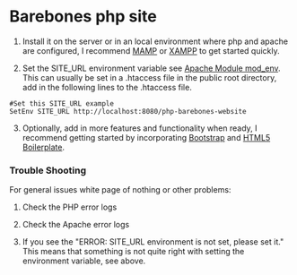 # Barebones php site

1. Install it on the server or in an local environment where php and apache are configured, I recommend [MAMP](https://www.mamp.info) or [XAMPP](https://www.apachefriends.org/index.html) to get started quickly.

2. Set the SITE_URL environment variable see [Apache Module mod_env](http://httpd.apache.org/docs/2.2/mod/mod_env.html#setenv). This can usually be set in a .htaccess file in the public root directory, add in the following lines to the .htaccess file.

  ```
  #Set this SITE_URL example
  SetEnv SITE_URL http://localhost:8080/php-barebones-website

  ```
3. Optionally, add in more features and functionality when ready, I recommend getting started by incorporating [Bootstrap](http://getbootstrap.com) and [HTML5 Boilerplate](https://html5boilerplate.com).


### Trouble Shooting

For general issues white page of nothing or other problems:

1. Check the PHP error logs

2. Check the Apache error logs

3. If you see the "ERROR: SITE_URL environment is not set, please set it."  This means that something is not quite right with setting the environment variable, see above.
